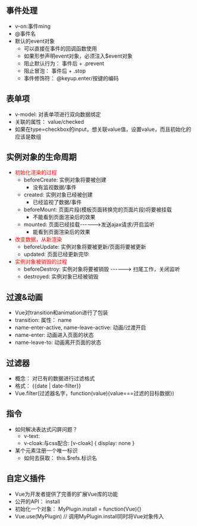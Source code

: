 ## 事件处理
  * v-on:事件ming
  * @事件名
  * 默认的event对象
    * 可以直接在事件的回调函数使用
    * 如果形参声明event对象，必须注入$event对象
    * 阻止默认行为： 事件后 + .prevent
    * 阻止冒泡： 事件后 + .stop
    * 事件修饰符： @keyup.enter/按键的编码
## 表单项
  * v-model: 对表单项进行双向数据绑定
  * 关联的属性： value/checked
  * 如果在type=checkbox的input，想关联value值，设置value，而且初始化的应该是数组
 ## 实例对象的生命周期
  * <font color=red>初始化渲染的过程</font>
    * beforeCreate: 实例对象将要被创建
      * 没有监视数据/事件
    * created: 实例对象已经被创建
      * 已经监视了数据/事件
    * beforeMount: 页面片段(模板页面转换完的页面片段)将要被挂载
      * 不能看到页面渲染后的效果
    * mounted: 页面已经挂载------>发送ajax请求/开启监听
      * 能看到页面渲染后的效果
  * <font color=red>改变数据，从新渲染</font>
    * beforeUpdate: 实例对象将要被更新/页面将要被更新
    * updated: 页面已经更新完毕
  * <font color=red>实例对象被销毁的过程</font>
    * beforeDestroy: 实例对象将要被销毁 ------> 扫尾工作，关闭监听
    * destroyed: 实例对象已经被销毁
 ## 过渡&动画
  * Vue对transition和animation进行了包装
  * transition: 属性： name
  * name-enter-active, name-leave-active: 动画/过渡开启
  * name-enter: 动画进入页面的状态
  * name-leave-to: 动画离开页面的状态
## 过滤器
  * 概念： 对已有的数据进行过滤格式
  * 格式： {{date | date-filter}}
  * Vue.filter(过滤器名字，function(value){value===过滤的目标数据})
## 指令
  * 如何解决表达式闪屏问题？
    - v-text: 
    - v-cloak:与css配合: [v-cloak] { display: none }
  * 某个元素注册一个唯一标识
    * 如何去获取： this.$refs.标识名
  
## 自定义插件
  * Vue为开发者提供了完善的扩展Vue库的功能
  * 公开的API： install
  * 初始化一个对象： MyPlugin.install = function(Vue){}
  * Vue.use(MyPlugin)  // 调用MyPlugin.install同时将Vue对象传入